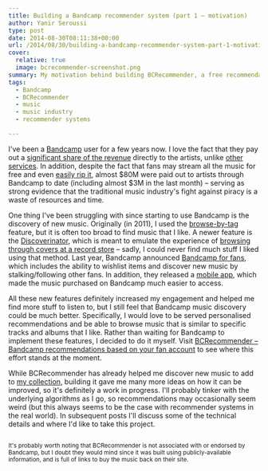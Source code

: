 ```yaml
---
title: Building a Bandcamp recommender system (part 1 – motivation)
author: Yanir Seroussi
type: post
date: 2014-08-30T08:11:38+00:00
url: /2014/08/30/building-a-bandcamp-recommender-system-part-1-motivation/
cover:
  relative: true
  image: bcrecommender-screenshot.png
summary: My motivation behind building BCRecommender, a free recommendation & discovery service for Bandcamp music. 
tags:
  - Bandcamp
  - BCRecommender
  - music
  - music industry
  - recommender systems

---
```

I've been a <a href="http://bandcamp.com" target="_blank" rel="noopener">Bandcamp</a> user for a few years now. I love the fact that they pay out a <a href="https://bandcamp.com/pricing" target="_blank" rel="noopener">significant share of the revenue</a> directly to the artists, unlike <a href="https://en.wikipedia.org/wiki/Spotify#Criticism" target="_blank" rel="noopener">other services</a>. In addition, despite the fact that fans may stream all the music for free and even <a href="https://bandcamp.com/help/audio_basics#steal" target="_blank" rel="noopener">easily rip it</a>, almost $80M were paid out to artists through Bandcamp to date (including almost $3M in the last month) &ndash; serving as strong evidence that the traditional music industry's fight against piracy is a waste of resources and time.

One thing I've been struggling with since starting to use Bandcamp is the discovery of new music. Originally (in 2011), I used the <a href="https://bandcamp.com/tags" target="_blank" rel="noopener">browse-by-tag</a> feature, but it is often too broad to find music that I like. A newer feature is the <a href="https://bandcamp.com/discover" target="_blank" rel="noopener">Discoverinator</a>, which is meant to emulate the experience of <a href="http://blog.bandcamp.com/2012/06/07/behold-the-glory-of-the-discoverinator/" target="_blank" rel="noopener">browsing through covers at a record store</a> &ndash; sadly, I could never find much stuff I liked using that method. Last year, Bandcamp announced <a href="http://blog.bandcamp.com/2013/01/10/bandcamp-for-fans/" target="_blank" rel="noopener">Bandcamp for fans</a>, which includes the ability to wishlist items and discover new music by stalking/following other fans. In addition, they released a <a href="http://blog.bandcamp.com/2013/10/25/its-over/" target="_blank" rel="noopener">mobile app</a>, which made the music purchased on Bandcamp much easier to access.

All these new features definitely increased my engagement and helped me find more stuff to listen to, but I still feel that Bandcamp music discovery could be much better. Specifically, I would love to be served personalised recommendations and be able to browse music that is similar to specific tracks and albums that I like. Rather than waiting for Bandcamp to implement these features, I decided to do it myself. Visit <a href="http://www.bcrecommender.com" target="_blank" rel="noopener">BCRecommender &ndash; Bandcamp recommendations based on your fan account</a> to see where this effort stands at the moment.

While BCRecommender has already helped me discover new music to add to <a href="https://bandcamp.com/yanir" target="_blank" rel="noopener">my collection</a>, building it gave me many more ideas on how it can be improved, so it's definitely a work in progress. I'll probably tinker with the underlying algorithms as I go, so recommendations may occasionally seem weird (but this always seems to be the case with recommender systems in the real world). In subsequent posts I'll discuss some of the technical details and where I'd like to take this project.

<small><br /> It's probably worth noting that BCRecommender is not associated with or endorsed by Bandcamp, but I doubt they would mind since it was built using publicly-available information, and is full of links to buy the music back on their site.<br /> </small>
